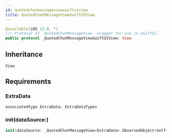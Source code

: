 ```yaml
---
id: quotedchatmessageviewswiftuiview 
title: QuotedChatMessageViewSwiftUIView
--- 
```


``` swift
@available(iOS 13.0, *)
/// Protocol of `QuotedChatMessageView` wrapper for use in SwiftUI.
public protocol _QuotedChatMessageViewSwiftUIView: View 
```

## Inheritance

`View`

## Requirements

### ExtraData

``` swift
associatedtype ExtraData: ExtraDataTypes
```

### init(dataSource:​)

``` swift
init(dataSource: _QuotedChatMessageView<ExtraData>.ObservedObject<Self>)
```

